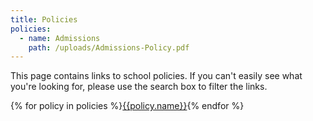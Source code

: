 ```yaml
---
title: Policies
policies:
  - name: Admissions
    path: /uploads/Admissions-Policy.pdf
---
```


This page contains links to school policies. If you can't easily see what you're looking for, please use the search box to filter the links.

<div class="content-grid">
  {% for policy in policies %}<a href="{{policy.path}}">{{policy.name}}</a>{% endfor %}
</div>
